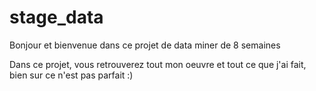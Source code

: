 # stage_data


Bonjour et bienvenue dans ce projet de data miner de 8 semaines

Dans ce projet, vous retrouverez tout mon oeuvre et tout ce que j'ai fait, bien sur ce n'est pas parfait :)
